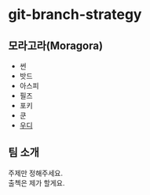 # git-branch-strategy

## 모라고라(Moragora)

- 썬
- 밧드
- 아스피
- 필즈
- 포키
- 쿤
- [우디](./woody.md)

## 팀 소개

주제만 정해주세요.  
출첵은 제가 할게요.
